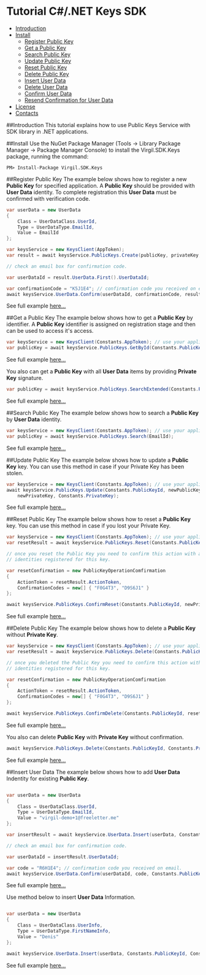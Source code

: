 # Tutorial C#/.NET Keys SDK 

- [Introduction](#introduction)
- [Install](#install)
  - [Register Public Key](#register-public-key)
  - [Get a Public Key](#get-a-public-key)
  - [Search Public Key](#search-public-key)
  - [Update Public Key](#update-public-key)
  - [Reset Public Key](#reset-public-key)
  - [Delete Public Key](#delete-public-key)
  - [Insert User Data](#insert-user-data)
  - [Delete User Data](#delete-user-data)
  - [Confirm User Data](#confirm-user-data)
  - [Resend Confirmation for User Data](#resend-a-users-confirmation-code)
- [License](#license)
- [Contacts](#contacts)

##Introduction
This tutorial explains how to use Public Keys Service with SDK library in .NET applications. 

##Install
Use the NuGet Package Manager (Tools -> Library Package Manager -> Package Manager Console) to install the Virgil.SDK.Keys package, running the command:

```
PM> Install-Package Virgil.SDK.Keys
```

##Register Public Key
The example below shows how to register a new **Public Key** for specified application. A **Public Key** should be provided with **User Data** identity. To complete registration this **User Data** must be confirmed with verification code.

```csharp
var userData = new UserData
{
    Class = UserDataClass.UserId,
    Type = UserDataType.EmailId,
    Value = EmailId
};

var keysService = new KeysClient(AppToken);
var result = await keysService.PublicKeys.Create(publicKey, privateKey, userData);

// check an email box for confirmation code.

var userDataId = result.UserData.First().UserDataId;

var confirmationCode = "K5J1E4"; // confirmation code you received on email.
await keysService.UserData.Confirm(userDataId, confirmationCode, result.PublicKeyId, privateKey);
```
See full example [here...](https://github.com/VirgilSecurity/virgil-net/edit/master/README-KEYS.md#register-a-public-key)

##Get a Public Key
The example below shows how to get a **Public Key** by identifier. A **Public Key** identifier is assigned on registration stage and then can be used to access it's access.

```csharp
var keysService = new KeysClient(Constants.AppToken); // use your application access token
var publicKey = await keysService.PublicKeys.GetById(Constants.PublicKeyId);
```
See full example [here...](https://github.com/VirgilSecurity/virgil-net/edit/master/README-KEYS.md#register-a-public-key)

You also can get a **Public Key** with all **User Data** items by providing **Private Key** signature.

```csharp
var publicKey = await keysService.PublicKeys.SearchExtended(Constants.PublicKeyId, Constants.PrivateKey);
```
See full example [here...](https://github.com/VirgilSecurity/virgil-net/edit/master/README-KEYS.md#register-a-public-key)


##Search Public Key
The example below shows how to search a **Public Key** by **User Data** identity. 

```csharp
var keysService = new KeysClient(Constants.AppToken); // use your application access token
var publicKey = await keysService.PublicKeys.Search(EmailId);
```
See full example [here...](https://github.com/VirgilSecurity/virgil-net/edit/master/README-KEYS.md#register-a-public-key)

##Update Public Key
The example below shows how to update a **Public Key** key. You can use this method in case if your Private Key has been stolen.

```csharp
var keysService = new KeysClient(Constants.AppToken); // use your application access token
await keysService.PublicKeys.Update(Constants.PublicKeyId, newPublicKey, 
    newPrivateKey, Constants.PrivateKey);
```
See full example [here...](https://github.com/VirgilSecurity/virgil-net/edit/master/README-KEYS.md#register-a-public-key)

##Reset Public Key
The example below shows how to reset a **Public Key** key. You can use this method in case if you lost your Private Key.

```csharp
var keysService = new KeysClient(Constants.AppToken); // use your application access token
var resetResult = await keysService.PublicKeys.Reset(Constants.PublicKeyId, newPublicKey, newPrivateKey);

// once you reset the Public Key you need to confirm this action with all User Data 
// identities registered for this key.

var resetConfirmation = new PublicKeyOperationComfirmation
{
    ActionToken = resetResult.ActionToken,
    ConfirmationCodes = new[] { "F0G4T3", "D9S6J1" }
};

await keysService.PublicKeys.ConfirmReset(Constants.PublicKeyId, newPrivateKey, resetConfirmation);
```
See full example [here...](https://github.com/VirgilSecurity/virgil-net/edit/master/README-KEYS.md#register-a-public-key)

##Delete Public Key
The example below shows how to delete a **Public Key** without **Private Key**.

```csharp
var keysService = new KeysClient(Constants.AppToken); // use your application access token
var resetResult = await keysService.PublicKeys.Delete(Constants.PublicKeyId);

// once you deleted the Public Key you need to confirm this action with all User Data 
// identities registered for this key.

var resetConfirmation = new PublicKeyOperationComfirmation
{
    ActionToken = resetResult.ActionToken,
    ConfirmationCodes = new[] { "F0G4T3", "D9S6J1" }
};

await keysService.PublicKeys.ConfirmDelete(Constants.PublicKeyId, resetConfirmation);
```
See full example [here...](https://github.com/VirgilSecurity/virgil-net/edit/master/README-KEYS.md#register-a-public-key)

You also can delete **Public Key** with **Private Key** without confirmation.

```csharp
await keysService.PublicKeys.Delete(Constants.PublicKeyId, Constants.PrivateKey);
```

See full example [here...](https://github.com/VirgilSecurity/virgil-net/edit/master/README-KEYS.md#register-a-public-key)

##Insert User Data
The example below shows how to add **User Data** Indentity for existing **Public Key**.
```csharp

var userData = new UserData
{
    Class = UserDataClass.UserId, 
    Type = UserDataType.EmailId,
    Value = "virgil-demo+1@freeletter.me"
};

var insertResult = await keysService.UserData.Insert(userData, Constants.PublicKeyId, Constants.PrivateKey);

// check an email box for confirmation code.

var userDataId = insertResult.UserDataId;

var code = "R6H1E4"; // confirmation code you received on email.
await keysService.UserData.Confirm(userDataId, code, Constants.PublicKeyId, Constants.PrivateKey);
```
See full example [here...](https://github.com/VirgilSecurity/virgil-net/edit/master/README-KEYS.md#register-a-public-key)

Use method below to insert **User Data** Information.
```csharp

var userData = new UserData
{
    Class = UserDataClass.UserInfo,
    Type = UserDataType.FirstNameInfo,
    Value = "Denis"
};

await keysService.UserData.Insert(userData, Constants.PublicKeyId, Constants.PrivateKey);
```
See full example [here...](https://github.com/VirgilSecurity/virgil-net/edit/master/README-KEYS.md#register-a-public-key)




